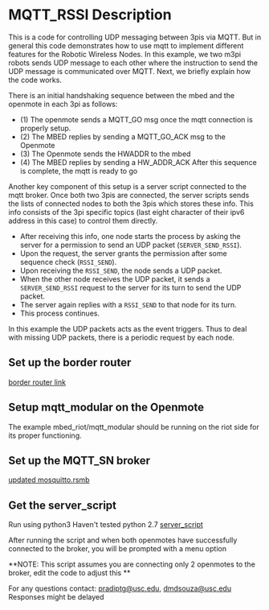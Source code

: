 # MQTT_RSSI Description

This is a code for controlling UDP messaging between 3pis via MQTT. 
But in general this code demonstrates how to use mqtt to implement different features for the Robotic Wireless Nodes.
In this example, we two m3pi robots sends UDP message to each other where the instruction to send the UDP message is communicated over MQTT.
Next, we briefly explain how the code works. 

There is an initial handshaking sequence between the mbed and the openmote in each 3pi as follows:
* (1) The openmote sends a MQTT_GO msg once the mqtt connection is properly setup.
* (2) The MBED replies by sending a MQTT_GO_ACK msg to the Openmote
* (3) The Openmote sends the HWADDR to the mbed
* (4) The MBED replies by sending a HW_ADDR_ACK
After this sequence is complete, the mqtt is ready to go 

Another key component of this setup is a server script connected to the mqtt broker.
Once both two 3pis are connected, the server scripts sends the lists of connected nodes to both the 3pis which stores these info.
This info consists of the 3pi specific topics (last eight character of their ipv6 address in this case) to control them directly.
* After receiving this info, one node starts the process by asking the server for a permission to send an UDP packet (`SERVER_SEND_RSSI`).
* Upon the request, the server grants the permission after some sequence check (`RSSI_SEND`).
* Upon receiving the `RSSI_SEND`, the node sends a UDP packet.
* When the other node receives the UDP packet, it sends a `SERVER_SEND_RSSI` request to the server for its turn to send the UDP packet.
* The server again replies with a `RSSI_SEND` to that node for its turn.
* This process continues.

In this example the UDP packets acts as the event triggers.
Thus to deal with missing UDP packets, there is a periodic request by each node.

## Set up the border router 

[border router link](https://github.com/ANRGUSC/anrg-riot/tree/develop/examples/emcute_border_router_3pi)

## Setup mqtt_modular on the Openmote
The example mbed_riot/mqtt_modular should be running on the riot side for its proper functioning.

## Set up the MQTT_SN broker

[updated mosquitto.rsmb](https://github.com/ANRGUSC/mosquitto.rsmb)

## Get the server_script

Run using python3 
Haven't tested python 2.7
[server_script](https://github.com/ANRGUSC/anrg-riot/tree/mqtt_bootstrap/examples/MQTT_HDLC/tools) 

After running the script and when both openmotes have successfully connected to the broker,
you will be prompted with a menu option

**NOTE: This script assumes you are connecting only 2 openmotes to the broker,
	edit the code to adjust this **

For any questions contact: pradiptg@usc.edu, dmdsouza@usc.edu
Responses might be delayed


